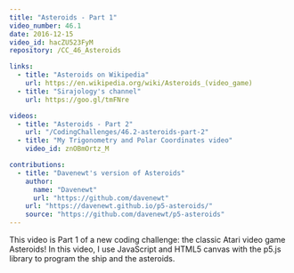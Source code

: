 ```yaml
---
title: "Asteroids - Part 1"
video_number: 46.1
date: 2016-12-15
video_id: hacZU523FyM
repository: /CC_46_Asteroids

links:
  - title: "Asteroids on Wikipedia"
    url: https://en.wikipedia.org/wiki/Asteroids_(video_game)
  - title: "Sirajology's channel"
    url: https://goo.gl/tmFNre

videos:
  - title: "Asteroids - Part 2"
    url: "/CodingChallenges/46.2-asteroids-part-2"
  - title: "My Trigonometry and Polar Coordinates video"
    video_id: znOBmOrtz_M

contributions:
  - title: "Davenewt's version of Asteroids"
    author:
      name: "Davenewt"
      url: "https://github.com/davenewt"
    url: "https://davenewt.github.io/p5-asteroids/"
    source: "https://github.com/davenewt/p5-asteroids"
---
```


This video is Part 1 of a new coding challenge: the classic Atari video game Asteroids!
In this video, I use JavaScript and HTML5 canvas with the p5.js library to program the ship and the asteroids.
